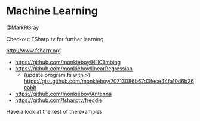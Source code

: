 # Machine Learning

@MarkRGray

Checkout FSharp.tv for further learning.

http://www.fsharp.org

- https://github.com/monkieboy/HillClimbing
- https://github.com/monkieboy/linearRegression
    - (update program.fs with >) https://gist.github.com/monkieboy/70713086b67d3fece44fa10d6b26cabb
- https://github.com/monkieboy/Antenna
- https://github.com/fsharptv/freddie

Have a look at the rest of the examples.